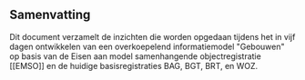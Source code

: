 ## Samenvatting

Dit document verzamelt de inzichten die worden opgedaan tijdens het in vijf dagen ontwikkelen van een overkoepelend informatiemodel "Gebouwen" op basis van de Eisen aan model samenhangende objectregistratie [[EMSO]] en de huidige basisregistraties BAG, BGT, BRT, en WOZ. 
